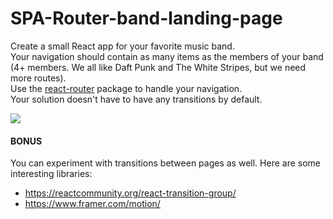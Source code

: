 # SPA-Router-band-landing-page

Create a small React app for your favorite music band.  
Your navigation should contain as many items as the members of your band (4+ members. We all like Daft Punk and The White Stripes, but we need more routes).  
Use the [react-router](https://reactrouter.com/) package to handle your navigation.  
Your solution doesn't have to have any transitions by default.

![](preview.gif)

#### BONUS

You can experiment with transitions between pages as well. Here are some interesting libraries:

- https://reactcommunity.org/react-transition-group/
- https://www.framer.com/motion/
